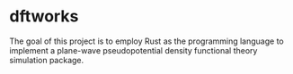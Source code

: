 # dftworks

The goal of this project is to employ Rust as the programming language to implement a plane-wave pseudopotential density functional theory simulation package.
